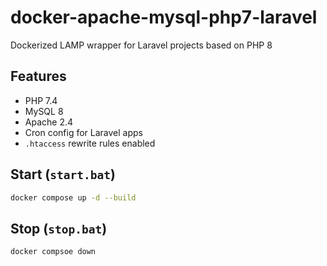 # docker-apache-mysql-php7-laravel
Dockerized LAMP wrapper for Laravel projects based on PHP 8

## Features
* PHP 7.4
* MySQL 8
* Apache 2.4
* Cron config for Laravel apps
* `.htaccess` rewrite rules enabled

## Start (`start.bat`)
```sh
docker compose up -d --build
```

## Stop (`stop.bat`)
```sh
docker compsoe down
```